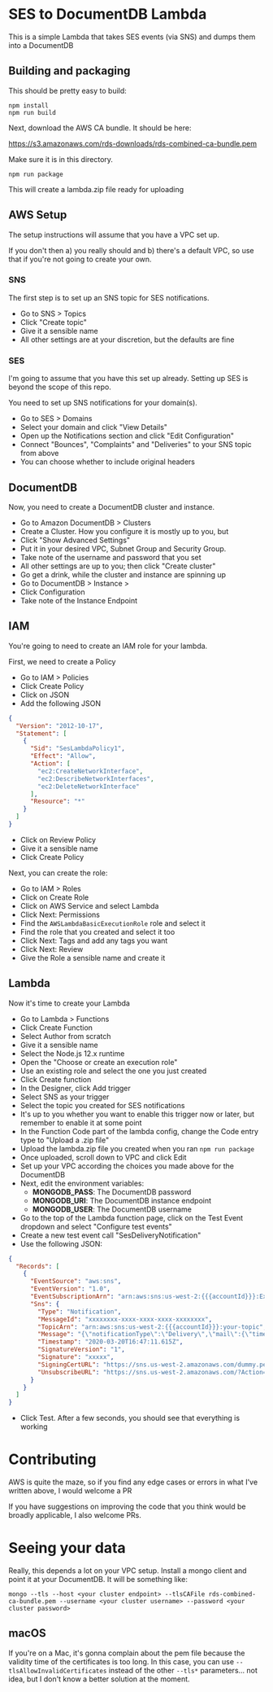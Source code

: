 # SES to DocumentDB Lambda

This is a simple Lambda that takes SES events (via SNS) and dumps them into a DocumentDB

## Building and packaging

This should be pretty easy to build:

```
npm install
npm run build
```

Next, download the AWS CA bundle. It should be here:

https://s3.amazonaws.com/rds-downloads/rds-combined-ca-bundle.pem

Make sure it is in this directory.

```
npm run package
```

This will create a lambda.zip file ready for uploading

## AWS Setup

The setup instructions will assume that you have a VPC set up.

If you don't then a) you really should and b) there's a default VPC, so use that if you're not going to create your own.

### SNS

The first step is to set up an SNS topic for SES notifications.

- Go to SNS > Topics
- Click "Create topic"
- Give it a sensible name
- All other settings are at your discretion, but the defaults are fine

### SES

I'm going to assume that you have this set up already. Setting up SES is beyond the scope of this repo.

You need to set up SNS notifications for your domain(s).

- Go to SES > Domains
- Select your domain and click "View Details"
- Open up the Notifications section and click "Edit Configuration"
- Connect "Bounces", "Complaints" and "Deliveries" to your SNS topic from above
- You can choose whether to include original headers

## DocumentDB

Now, you need to create a DocumentDB cluster and instance.

- Go to Amazon DocumentDB > Clusters
- Create a Cluster. How you configure it is mostly up to you, but
- Click "Show Advanced Settings"
- Put it in your desired VPC, Subnet Group and Security Group.
- Take note of the username and password that you set
- All other settings are up to you; then click "Create cluster"
- Go get a drink, while the cluster and instance are spinning up
- Go to DocumentDB > Instance > <your instance name>
- Click Configuration
- Take note of the Instance Endpoint

## IAM

You're going to need to create an IAM role for your lambda.

First, we need to create a Policy

- Go to IAM > Policies
- Click Create Policy
- Click on JSON
- Add the following JSON

```json
{
  "Version": "2012-10-17",
  "Statement": [
    {
      "Sid": "SesLambdaPolicy1",
      "Effect": "Allow",
      "Action": [
        "ec2:CreateNetworkInterface",
        "ec2:DescribeNetworkInterfaces",
        "ec2:DeleteNetworkInterface"
      ],
      "Resource": "*"
    }
  ]
}
```

- Click on Review Policy
- Give it a sensible name
- Click Create Policy

Next, you can create the role:

- Go to IAM > Roles
- Click on Create Role
- Click on AWS Service and select Lambda
- Click Next: Permissions
- Find the `AWSLambdaBasicExecutionRole` role and select it
- Find the role that you created and select it too
- Click Next: Tags and add any tags you want
- Click Next: Review
- Give the Role a sensible name and create it

## Lambda

Now it's time to create your Lambda

- Go to Lambda > Functions
- Click Create Function
- Select Author from scratch
- Give it a sensible name
- Select the Node.js 12.x runtime
- Open the "Choose or create an execution role"
- Use an existing role and select the one you just created
- Click Create function
- In the Designer, click Add trigger
- Select SNS as your trigger
- Select the topic you created for SES notifications
- It's up to you whether you want to enable this trigger now or later, but remember to enable it at some point
- In the Function Code part of the lambda config, change the Code entry type to "Upload a .zip file"
- Upload the lambda.zip file you created when you ran `npm run package`
- Once uploaded, scroll down to VPC and click Edit
- Set up your VPC according the choices you made above for the DocumentDB
- Next, edit the environment variables:
  - **MONGODB_PASS**: The DocumentDB password
  - **MONGODB_URI**: The DocumentDB instance endpoint
  - **MONGODB_USER**: The DocumentDB username
- Go to the top of the Lambda function page, click on the Test Event dropdown and select "Configure test events"
- Create a new test event call "SesDeliveryNotification"
- Use the following JSON:

```json
{
  "Records": [
    {
      "EventSource": "aws:sns",
      "EventVersion": "1.0",
      "EventSubscriptionArn": "arn:aws:sns:us-west-2:{{{accountId}}}:ExampleTopic",
      "Sns": {
        "Type": "Notification",
        "MessageId": "xxxxxxxx-xxxx-xxxx-xxxx-xxxxxxxx",
        "TopicArn": "arn:aws:sns:us-west-2:{{{accountId}}}:your-topic",
        "Message": "{\"notificationType\":\"Delivery\",\"mail\":{\"timestamp\":\"2020-03-20T16:47:07.167Z\",\"source\":\"test@example.com\",\"sourceArn\":\"arn:aws:ses:us-west-2:{{{accountId}}}:identity/example.com\",\"sourceIp\":\"0.0.0.0\",\"sendingAccountId\":\"{{{accountId}}}\",\"messageId\":\"xxxxxx-xxxxx-xxxx-xxxx-xxxx-xxxxxxxxxxxx-000000\",\"destination\":[\"recipient@example.com\"]},\"delivery\":{\"timestamp\":\"2020-03-20T16:47:11.544Z\",\"processingTimeMillis\":4377,\"recipients\":[\"recipient@example.com\"],\"smtpResponse\":\"250 2.0.0 xxxxxxxx mail accepted for delivery\",\"remoteMtaIp\":\"0.0.0.0\",\"reportingMTA\":\"b237-74.smtp-out.us-west-2.amazonses.com\"}}",
        "Timestamp": "2020-03-20T16:47:11.615Z",
        "SignatureVersion": "1",
        "Signature": "xxxxx",
        "SigningCertURL": "https://sns.us-west-2.amazonaws.com/dummy.pem",
        "UnsubscribeURL": "https://sns.us-west-2.amazonaws.com/?Action=Unsubscribe&SubscriptionArn=arn:aws:sns:us-west-2:{{{accountId}}}:dummy:3d4712ad-a55d-4718-81fc-35feb5036c2d"
      }
    }
  ]
}
```

- Click Test. After a few seconds, you should see that everything is working

# Contributing

AWS is quite the maze, so if you find any edge cases or errors in what I've written above, I would welcome a PR

If you have suggestions on improving the code that you think would be broadly applicable, I also welcome PRs.

# Seeing your data

Really, this depends a lot on your VPC setup. Install a mongo client and point it at your DocumentDB.
It will be something like:

```
mongo --tls --host <your cluster endpoint> --tlsCAFile rds-combined-ca-bundle.pem --username <your cluster username> --password <your cluster password>
```

## macOS

If you're on a Mac, it's gonna complain about the pem file because the validity time of the certificates is too long. In this case, you can use `--tlsAllowInvalidCertificates` instead of the other `--tls*` parameters... not idea, but I don't know a better solution at the moment.
